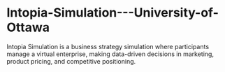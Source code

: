 # Intopia-Simulation---University-of-Ottawa
Intopia Simulation is a business strategy simulation where participants manage a virtual enterprise, making data-driven decisions in marketing, product pricing, and competitive positioning.
